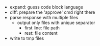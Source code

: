 - expand: guess code block language
- diff: prepare the 'approve' cmd right there
- parse response with multiple files
  - output only files with unique separator
    - first line: file path
    - rest: file content
- write to tmp files
